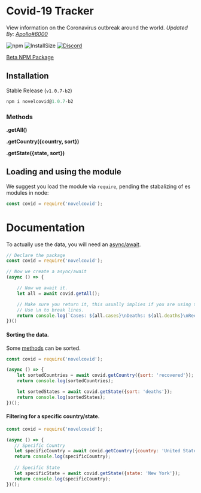 
# Covid-19 Tracker

View information on the Coronavirus outbreak around the world.
*Updated By: [Apollo#6000](https://404discord.xyz/)*


![npm](https://flat.badgen.net/npm/v/novelcovid) ![InstallSize](https://badgen.net/packagephobia/install/novelcovid) [![Discord](https://img.shields.io/badge/Discord-600%20Online-7289da)](https://discord.gg/tTEBTxR)


[Beta NPM Package](https://www.npmjs.com/package/covidtracker)
  

## Installation

Stable Release (`v1.0.7-b2`)

```js
npm i novelcovid@1.0.7-b2
```

### Methods

**.getAll()**

**.getCountry({country, sort})**

**.getState({state, sort})**

## Loading and using the module

We suggest you load the module via `require`, pending the stabalizing of es modules in node:

```js
const covid = require('novelcovid');
```

# Documentation

To actually use the data, you will need an [async/await](https://javascript.info/async-await).

```js
// Declare the package
const covid = require('novelcovid');

// Now we create a async/await
(async () => {

    // Now we await it.
    let all = await covid.getAll();

    // Make sure you return it, this usually implies if you are using this inside a function.
    // Use \n to break lines.
    return console.log(`Cases: ${all.cases}\nDeaths: ${all.deaths}\nRecovered: ${all.recovered}`)
})()
```

#### Sorting the data.

Some [methods](https://www.npmjs.com/package/covidtracker#methods) can be sorted.

```js
const covid = require('novelcovid');

(async () => {
    let sortedCountries = await covid.getCountry({sort: 'recovered'});
    return console.log(sortedCountries);

    let sortedStates = await covid.getState({sort: 'deaths'});
    return console.log(sortedStates);
})();
```

#### Filtering for a specific country/state.
```js
const covid = require('novelcovid');

(async () => {
   // Specific Country
   let specificCountry = await covid.getCountry({country: 'United States'});
   return console.log(specificCountry);
   
   // Specific State
   let specificState = await covid.getState({state: 'New York'});
   return console.log(specificCountry);
})();
```
